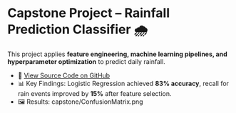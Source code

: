 # Capstone Project – Rainfall Prediction Classifier 🌧️  

This project applies **feature engineering, machine learning pipelines, and hyperparameter optimization** to predict daily rainfall.  

- 🔗 [View Source Code on GitHub](https://github.com/LucaBalde26/Capstone)  
- 📊 Key Findings: Logistic Regression achieved **83% accuracy**, recall for rain events improved by **15%** after feature selection.  
- 🖼️ Results: capstone/ConfusionMatrix.png 
